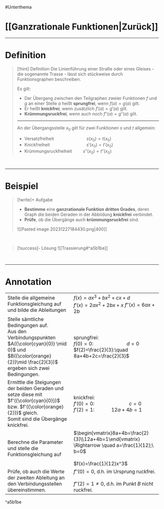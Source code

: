 #Unterthema 

# [[Ganzrationale Funktionen|Zurück]]

___
# Definition

>[!hint] Definition
>Die Linienführung einer Straße oder eines Gleises - die sogenannte Trasse - lässt sich stückweise durch Funktionsgraphen beschreiben.
>
>Es gilt:
>- Der Übergang zwischen den Teilgraphen zweier Funktionen $f$ und $g$ an einer Stelle $a$ heißt **sprungfrei**, wenn $f(a)=g(a)$ gilt.
>  - Er heißt **knickfrei**, wenn zusätzlich $f'(a)=g'(a)$ gilt.
 >- **Krümmungsruckfrei**, wenn auch noch $f''(a)=g''(a)$ gilt.
 >$\quad$
 > ---
>  An der Übergangsstelle $x_0$ gilt für zwei Funktionen $s$ und $t$ allgemein:
>- Versatzfreiheit $\qquad \qquad \qquad \ \ s(x_0) = t(x_0)$
>- Knickfreiheit $\qquad \qquad \qquad \quad \ s'(x_0)=t'(x_0)$
>- Krümmungsruckfreiheit &nbsp; &nbsp; $\quad s''(x_0)=t''(x_0)$

<br>

___
# Beispiel

>[!write]+ Aufgabe
>- **Bestimme** eine **ganzrationale Funktion** **dritten Grades**, deren Graph die beiden Geraden in der Abbildung **knickfrei** verbindet.
>- **Prüfe**, ob die Übergänge auch **krümmungsruckfrei** sind.
>  
>  ![[Pasted image 20231227184430.png|400]]

<br>

>[!success]- Lösung
>![[Trassierung#^a5b1be]]

<br>

___
# Annotation

|  |  |
| ---- | ---- |
| Stelle die allgemeine Funktionsgleichung auf und bilde die Ableitungen | $f(x)=ax^3+bx^2+cx+d$<br>$f'(x)=2ax^2+2bx+x$ $f''(x)=6ax+2b$ |
| Stelle sämtliche Bedingungen auf.<br>Aus den Verbindungspunkten $A({\color{cyan}{0}} \mid 0)$ und $B({\color{orange}{2}}\mid \frac{2}{3})$ ergeben sich zwei Bedingungen.<br> | sprungfrei:<br>$f(0)=0:\qquad \qquad \qquad d=0$<br>$f(2)=\frac{2}{3}:\quad 8a+4b+2c=\frac{2}{3}$ |
| Ermittle die Steigungen der beiden Geraden und setze diese mit $f'({\color{cyan}{0}})$ bzw. $f'({\color{orange}{2}})$ gleich.<br>Somit sind die Übergänge knickfrei. | knickfrei:<br>$f'(0)=0:\qquad \qquad \ \qquad c=0$<br>$f'(2)=1:\qquad \quad 12a+4b=1$ |
| Berechne die Parameter und stelle die Funktionsgleichung auf | $\begin{vmatrix}8a+4b=\frac{2}{3}\\12a+4b=1\end{vmatrix} \Rightarrow \quad a=\frac{1}{12};\ b=0$<br><br>$f(x)=\frac{1}{12}x^3$ |
| Prüfe, ob auch die Werte der zweiten Ableitung an den Verbindungsstellen übereinstimmen. | $f''(0)=0$, d.h. im Ursprung ruckfrei.<br><br>$f''(2)=1 \neq 0$, d.h. im Punkt $B$ nicht ruckfrei.  |

^a5b1be

